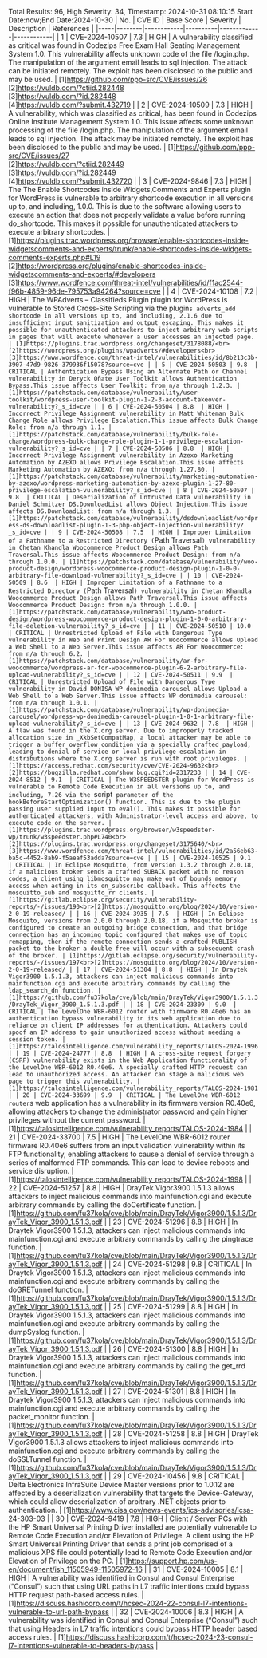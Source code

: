 Total Results: 96, High Severity: 34, Timestamp: 2024-10-31 08:10:15
Start Date:now;End Date:2024-10-30
| No. | CVE ID | Base Score | Severity | Description | References |
|-----|--------|------------|----------|-------------|------------|
| 1 | CVE-2024-10507 | 7.3  | HIGH | A vulnerability classified as critical was found in Codezips Free Exam Hall Seating Management System 1.0. This vulnerability affects unknown code of the file /login.php. The manipulation of the argument email leads to sql injection. The attack can be initiated remotely. The exploit has been disclosed to the public and may be used. | [1]https://github.com/ppp-src/CVE/issues/26<br>[2]https://vuldb.com/?ctiid.282448<br>[3]https://vuldb.com/?id.282448<br>[4]https://vuldb.com/?submit.432719 |
| 2 | CVE-2024-10509 | 7.3  | HIGH | A vulnerability, which was classified as critical, has been found in Codezips Online Institute Management System 1.0. This issue affects some unknown processing of the file /login.php. The manipulation of the argument email leads to sql injection. The attack may be initiated remotely. The exploit has been disclosed to the public and may be used. | [1]https://github.com/ppp-src/CVE/issues/27<br>[2]https://vuldb.com/?ctiid.282449<br>[3]https://vuldb.com/?id.282449<br>[4]https://vuldb.com/?submit.432720 |
| 3 | CVE-2024-9846 | 7.3  | HIGH | The The Enable Shortcodes inside Widgets,Comments and Experts plugin for WordPress is vulnerable to arbitrary shortcode execution in all versions up to, and including, 1.0.0. This is due to the software allowing users to execute an action that does not properly validate a value before running do_shortcode. This makes it possible for unauthenticated attackers to execute arbitrary shortcodes. | [1]https://plugins.trac.wordpress.org/browser/enable-shortcodes-inside-widgetscomments-and-experts/trunk/enable-shortcodes-inside-widgets-comments-experts.php#L19<br>[2]https://wordpress.org/plugins/enable-shortcodes-inside-widgetscomments-and-experts/#developers<br>[3]https://www.wordfence.com/threat-intel/vulnerabilities/id/f1ac2544-f96b-4859-96de-795753a94264?source=cve |
| 4 | CVE-2024-10108 | 7.2  | HIGH | The WPAdverts – Classifieds Plugin plugin for WordPress is vulnerable to Stored Cross-Site Scripting via the plugin`s adverts_add shortcode in all versions up to, and including, 2.1.6 due to insufficient input sanitization and output escaping. This makes it possible for unauthenticated attackers to inject arbitrary web scripts in pages that will execute whenever a user accesses an injected page. | [1]https://plugins.trac.wordpress.org/changeset/3178088/<br>[2]https://wordpress.org/plugins/wpadverts/#developers<br>[3]https://www.wordfence.com/threat-intel/vulnerabilities/id/8b213c3b-3907-47d9-9826-379936f15078?source=cve |
| 5 | CVE-2024-50503 | 9.8  | CRITICAL | Authentication Bypass Using an Alternate Path or Channel vulnerability in Deryck Oñate User Toolkit allows Authentication Bypass.This issue affects User Toolkit: from n/a through 1.2.3. | [1]https://patchstack.com/database/vulnerability/user-toolkit/wordpress-user-toolkit-plugin-1-2-3-account-takeover-vulnerability?_s_id=cve |
| 6 | CVE-2024-50504 | 8.8  | HIGH | Incorrect Privilege Assignment vulnerability in Matt Whiteman Bulk Change Role allows Privilege Escalation.This issue affects Bulk Change Role: from n/a through 1.1. | [1]https://patchstack.com/database/vulnerability/bulk-role-change/wordpress-bulk-change-role-plugin-1-1-privilege-escalation-vulnerability?_s_id=cve |
| 7 | CVE-2024-50506 | 8.8  | HIGH | Incorrect Privilege Assignment vulnerability in Azexo Marketing Automation by AZEXO allows Privilege Escalation.This issue affects Marketing Automation by AZEXO: from n/a through 1.27.80. | [1]https://patchstack.com/database/vulnerability/marketing-automation-by-azexo/wordpress-marketing-automation-by-azexo-plugin-1-27-80-privilege-escalation-vulnerability?_s_id=cve |
| 8 | CVE-2024-50507 | 9.8  | CRITICAL | Deserialization of Untrusted Data vulnerability in Daniel Schmitzer DS.DownloadList allows Object Injection.This issue affects DS.DownloadList: from n/a through 1.3. | [1]https://patchstack.com/database/vulnerability/dsdownloadlist/wordpress-ds-downloadlist-plugin-1-3-php-object-injection-vulnerability?_s_id=cve |
| 9 | CVE-2024-50508 | 7.5  | HIGH | Improper Limitation of a Pathname to a Restricted Directory (`Path Traversal`) vulnerability in Chetan Khandla Woocommerce Product Design allows Path Traversal.This issue affects Woocommerce Product Design: from n/a through 1.0.0. | [1]https://patchstack.com/database/vulnerability/woo-product-design/wordpress-woocommerce-product-design-plugin-1-0-0-arbitrary-file-download-vulnerability?_s_id=cve |
| 10 | CVE-2024-50509 | 8.6  | HIGH | Improper Limitation of a Pathname to a Restricted Directory (`Path Traversal`) vulnerability in Chetan Khandla Woocommerce Product Design allows Path Traversal.This issue affects Woocommerce Product Design: from n/a through 1.0.0. | [1]https://patchstack.com/database/vulnerability/woo-product-design/wordpress-woocommerce-product-design-plugin-1-0-0-arbitrary-file-deletion-vulnerability?_s_id=cve |
| 11 | CVE-2024-50510 | 10.0  | CRITICAL | Unrestricted Upload of File with Dangerous Type vulnerability in Web and Print Design AR For Woocommerce allows Upload a Web Shell to a Web Server.This issue affects AR For Woocommerce: from n/a through 6.2. | [1]https://patchstack.com/database/vulnerability/ar-for-woocommerce/wordpress-ar-for-woocommerce-plugin-6-2-arbitrary-file-upload-vulnerability?_s_id=cve |
| 12 | CVE-2024-50511 | 9.9  | CRITICAL | Unrestricted Upload of File with Dangerous Type vulnerability in David DONISA WP donimedia carousel allows Upload a Web Shell to a Web Server.This issue affects WP donimedia carousel: from n/a through 1.0.1. | [1]https://patchstack.com/database/vulnerability/wp-donimedia-carousel/wordpress-wp-donimedia-carousel-plugin-1-0-1-arbitrary-file-upload-vulnerability?_s_id=cve |
| 13 | CVE-2024-9632 | 7.8  | HIGH | A flaw was found in the X.org server. Due to improperly tracked allocation size in _XkbSetCompatMap, a local attacker may be able to trigger a buffer overflow condition via a specially crafted payload, leading to denial of service or local privilege escalation in distributions where the X.org server is run with root privileges. | [1]https://access.redhat.com/security/cve/CVE-2024-9632<br>[2]https://bugzilla.redhat.com/show_bug.cgi?id=2317233 |
| 14 | CVE-2024-8512 | 9.1  | CRITICAL | The W3SPEEDSTER plugin for WordPress is vulnerable to Remote Code Execution in all versions up to, and including, 7.26 via the `script` parameter of the hookBeforeStartOptimization() function. This is due to the plugin passing user supplied input to eval(). This makes it possible for authenticated attackers, with Administrator-level access and above, to execute code on the server. | [1]https://plugins.trac.wordpress.org/browser/w3speedster-wp/trunk/w3speedster.php#L740<br>[2]https://plugins.trac.wordpress.org/changeset/3175640/<br>[3]https://www.wordfence.com/threat-intel/vulnerabilities/id/2a56eb63-ba5c-4452-8ab9-f5aeaf53adda?source=cve |
| 15 | CVE-2024-10525 | 9.1  | CRITICAL | In Eclipse Mosquitto, from version 1.3.2 through 2.0.18, if a malicious broker sends a crafted SUBACK packet with no reason codes, a client using libmosquitto may make out of bounds memory access when acting in its on_subscribe callback. This affects the mosquitto_sub and mosquitto_rr clients. | [1]https://gitlab.eclipse.org/security/vulnerability-reports/-/issues/190<br>[2]https://mosquitto.org/blog/2024/10/version-2-0-19-released/ |
| 16 | CVE-2024-3935 | 7.5  | HIGH | In Eclipse Mosquito, versions from 2.0.0 through 2.0.18, if a Mosquitto broker is configured to create an outgoing bridge connection, and that bridge connection has an incoming topic configured that makes use of topic remapping, then if the remote connection sends a crafted PUBLISH packet to the broker a double free will occur with a subsequent crash of the broker. | [1]https://gitlab.eclipse.org/security/vulnerability-reports/-/issues/197<br>[2]https://mosquitto.org/blog/2024/10/version-2-0-19-released/ |
| 17 | CVE-2024-51304 | 8.8  | HIGH | In Draytek Vigor3900 1.5.1.3, attackers can inject malicious commands into mainfunction.cgi and execute arbitrary commands by calling the ldap_search_dn function. | [1]https://github.com/fu37kola/cve/blob/main/DrayTek/Vigor3900/1.5.1.3/DrayTek_Vigor_3900_1.5.1.3.pdf |
| 18 | CVE-2024-23309 | 9.0  | CRITICAL | The LevelOne WBR-6012 router with firmware R0.40e6 has an authentication bypass vulnerability in its web application due to reliance on client IP addresses for authentication. Attackers could spoof an IP address to gain unauthorized access without needing a session token. | [1]https://talosintelligence.com/vulnerability_reports/TALOS-2024-1996 |
| 19 | CVE-2024-24777 | 8.8  | HIGH | A cross-site request forgery (CSRF) vulnerability exists in the Web Application functionality of the LevelOne WBR-6012 R0.40e6. A specially crafted HTTP request can lead to unauthorized access. An attacker can stage a malicious web page to trigger this vulnerability. | [1]https://talosintelligence.com/vulnerability_reports/TALOS-2024-1981 |
| 20 | CVE-2024-33699 | 9.9  | CRITICAL | The LevelOne WBR-6012 router`s web application has a vulnerability in its firmware version R0.40e6, allowing attackers to change the administrator password and gain higher privileges without the current password. | [1]https://talosintelligence.com/vulnerability_reports/TALOS-2024-1984 |
| 21 | CVE-2024-33700 | 7.5  | HIGH | The LevelOne WBR-6012 router firmware R0.40e6 suffers from an input validation vulnerability within its FTP functionality, enabling attackers to cause a denial of service through a series of malformed FTP commands. This can lead to device reboots and service disruption. | [1]https://talosintelligence.com/vulnerability_reports/TALOS-2024-1998 |
| 22 | CVE-2024-51257 | 8.8  | HIGH | DrayTek Vigor3900 1.5.1.3 allows attackers to inject malicious commands into mainfunction.cgi and execute arbitrary commands by calling the doCertificate function. | [1]https://github.com/fu37kola/cve/blob/main/DrayTek/Vigor3900/1.5.1.3/DrayTek_Vigor_3900_1.5.1.3.pdf |
| 23 | CVE-2024-51296 | 8.8  | HIGH | In Draytek Vigor3900 1.5.1.3, attackers can inject malicious commands into mainfunction.cgi and execute arbitrary commands by calling the pingtrace function. | [1]https://github.com/fu37kola/cve/blob/main/DrayTek/Vigor3900/1.5.1.3/DrayTek_Vigor_3900_1.5.1.3.pdf |
| 24 | CVE-2024-51298 | 9.8  | CRITICAL | In Draytek Vigor3900 1.5.1.3, attackers can inject malicious commands into mainfunction.cgi and execute arbitrary commands by calling the doGRETunnel function. | [1]https://github.com/fu37kola/cve/blob/main/DrayTek/Vigor3900/1.5.1.3/DrayTek_Vigor_3900_1.5.1.3.pdf |
| 25 | CVE-2024-51299 | 8.8  | HIGH | In Draytek Vigor3900 1.5.1.3, attackers can inject malicious commands into mainfunction.cgi and execute arbitrary commands by calling the dumpSyslog function. | [1]https://github.com/fu37kola/cve/blob/main/DrayTek/Vigor3900/1.5.1.3/DrayTek_Vigor_3900_1.5.1.3.pdf |
| 26 | CVE-2024-51300 | 8.8  | HIGH | In Draytek Vigor3900 1.5.1.3, attackers can inject malicious commands into mainfunction.cgi and execute arbitrary commands by calling the get_rrd function. | [1]https://github.com/fu37kola/cve/blob/main/DrayTek/Vigor3900/1.5.1.3/DrayTek_Vigor_3900_1.5.1.3.pdf |
| 27 | CVE-2024-51301 | 8.8  | HIGH | In Draytek Vigor3900 1.5.1.3, attackers can inject malicious commands into mainfunction.cgi and execute arbitrary commands by calling the packet_monitor function. | [1]https://github.com/fu37kola/cve/blob/main/DrayTek/Vigor3900/1.5.1.3/DrayTek_Vigor_3900_1.5.1.3.pdf |
| 28 | CVE-2024-51258 | 8.8  | HIGH | DrayTek Vigor3900 1.5.1.3 allows attackers to inject malicious commands into mainfunction.cgi and execute arbitrary commands by calling the doSSLTunnel function. | [1]https://github.com/fu37kola/cve/blob/main/DrayTek/Vigor3900/1.5.1.3/DrayTek_Vigor_3900_1.5.1.3.pdf |
| 29 | CVE-2024-10456 | 9.8  | CRITICAL | Delta Electronics InfraSuite Device Master versions prior to 1.0.12 are affected by a deserialization vulnerability that targets the Device-Gateway, which could allow deserialization of arbitrary .NET objects prior to authentication. | [1]https://www.cisa.gov/news-events/ics-advisories/icsa-24-303-03 |
| 30 | CVE-2024-9419 | 7.8  | HIGH | Client / Server PCs with the HP Smart Universal Printing Driver installed are potentially vulnerable to Remote Code Execution and/or Elevation of Privilege. A client using the HP Smart Universal Printing Driver that sends a print job comprised of a malicious XPS file could potentially lead to Remote Code Execution and/or Elevation of Privilege on the PC. | [1]https://support.hp.com/us-en/document/ish_11505949-11505972-16 |
| 31 | CVE-2024-10005 | 8.1  | HIGH | A vulnerability was identified in Consul and Consul Enterprise (“Consul”) such that using URL paths in L7 traffic intentions could bypass HTTP request path-based access rules. | [1]https://discuss.hashicorp.com/t/hcsec-2024-22-consul-l7-intentions-vulnerable-to-url-path-bypass |
| 32 | CVE-2024-10006 | 8.3  | HIGH | A vulnerability was identified in Consul and Consul Enterprise (“Consul”) such that using Headers in L7 traffic intentions could bypass HTTP header based access rules. | [1]https://discuss.hashicorp.com/t/hcsec-2024-23-consul-l7-intentions-vulnerable-to-headers-bypass |
